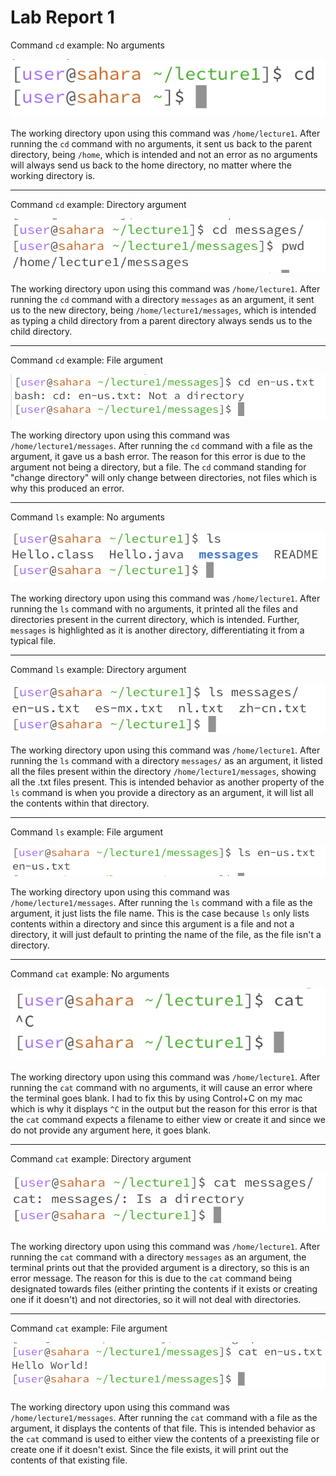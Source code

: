 # Lab Report 1
Command `cd` example: No arguments

![Image](/lab1images/l1cd1.png)

The working directory upon using this command was `/home/lecture1`. After running the `cd` command with no arguments, it sent us back to the parent directory, being `/home`, which is intended and not an error as no arguments will always send us back to the home directory, no matter where the working directory is. 

***

Command `cd` example: Directory argument

![Image](/lab1images/l1cd2.png)

The working directory upon using this command was `/home/lecture1`. After running the `cd` command with a directory `messages` as an argument, it sent us to the new directory, being `/home/lecture1/messages`, which is intended as typing a child directory from a parent directory always sends us to the child directory. 

***

Command `cd` example: File argument

![Image](/lab1images/l1cd3.png)

The working directory upon using this command was `/home/lecture1/messages`. After running the `cd` command with a file as the argument, it gave us a bash error. The reason for this error is due to the argument not being a directory, but a file. The `cd` command standing for "change directory" will only change between directories, not files which is why this produced an error.

***

Command `ls` example: No arguments

![Image](/lab1images/l1ls1.png)

The working directory upon using this command was `/home/lecture1`. After running the `ls` command with no arguments, it printed all the files and directories present in the current directory, which is intended. Further, `messages` is highlighted as it is another directory, differentiating it from a typical file.

***

Command `ls` example: Directory argument

![Image](/lab1images/l1ls2.png)

The working directory upon using this command was `/home/lecture1`. After running the `ls` command with a directory `messages/` as an argument, it listed all the files present within the directory `/home/lecture1/messages`, showing all the .txt files present. This is intended behavior as another property of the `ls` command is when you provide a directory as an argument, it will list all the contents within that directory.

***

Command `ls` example: File argument

![Image](/lab1images/l1ls3.png)

The working directory upon using this command was `/home/lecture1/messages`. After running the `ls` command with a file as the argument, it just lists the file name. This is the case because `ls` only lists contents within a directory and since this argument is a file and not a directory, it will just default to printing the name of the file, as the file isn't a directory. 

***

Command `cat` example: No arguments

![Image](/lab1images/l1cat1.png)

The working directory upon using this command was `/home/lecture1`. After running the `cat` command with no arguments, it will cause an error where the terminal goes blank. I had to fix this by using Control+C on my mac which is why it displays `^C` in the output but the reason for this error is that the `cat` command expects a filename to either view or create it and since we do not provide any argument here, it goes blank.

***

Command `cat` example: Directory argument

![Image](/lab1images/l1cat2.png)

The working directory upon using this command was `/home/lecture1`. After running the `cat` command with a directory `messages` as an argument, the terminal prints out that the provided argument is a directory, so this is an error message. The reason for this is due to the `cat` command being designated towards files (either printing the contents if it exists or creating one if it doesn't) and not directories, so it will not deal with directories.

***

Command `cat` example: File argument

![Image](/lab1images/l1cat3.png)

The working directory upon using this command was `/home/lecture1/messages`. After running the `cat` command with a file as the argument, it displays the contents of that file. This is intended behavior as the `cat` command is used to either view the contents of a preexisting file or create one if it doesn't exist. Since the file exists, it will print out the contents of that existing file.

